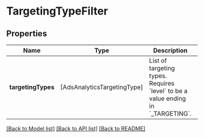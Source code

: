 # TargetingTypeFilter

## Properties
Name | Type | Description | Notes
------------ | ------------- | ------------- | -------------
**targetingTypes** | [AdsAnalyticsTargetingType] | List of targeting types. Requires &#x60;level&#x60; to be a value ending in &#x60;_TARGETING&#x60;. | [optional] 

[[Back to Model list]](../README.md#documentation-for-models) [[Back to API list]](../README.md#documentation-for-api-endpoints) [[Back to README]](../README.md)


